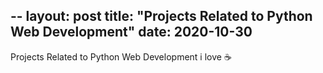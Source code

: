 --
layout: post
title: "Projects Related to Python Web Development"
date: 2020-10-30
---

Projects Related to Python Web Development
i love :coffee:

